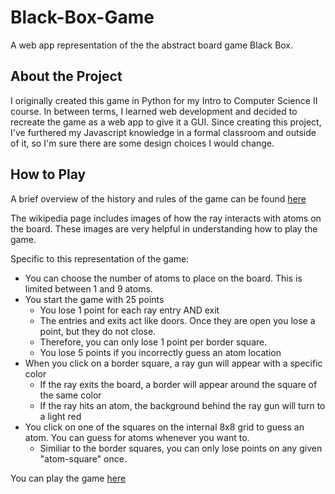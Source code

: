 # Black-Box-Game
A web app representation of the the abstract board game Black Box.

## About the Project
I originally created this game in Python for my Intro to Computer Science II course. In between terms, I learned web development and decided to recreate the game as a web app to give it a GUI. Since creating this project, I've furthered my Javascript knowledge in a formal classroom and outside of it, so I'm sure there are some design choices I would change. 

## How to Play
A brief overview of the history and rules of the game can be found [here](https://en.wikipedia.org/wiki/Black_Box_(game))

The wikipedia page includes images of how the ray interacts with atoms on the board. These images are very helpful in understanding how to play the game.

Specific to this representation of the game:
* You can choose the number of atoms to place on the board. This is limited between 1 and 9 atoms.
* You start the game with 25 points
  * You lose 1 point for each ray entry AND exit
  * The entries and exits act like doors. Once they are open you lose a point, but they do not close.
  * Therefore, you can only lose 1 point per border square. 
  * You lose 5 points if you incorrectly guess an atom location
* When you click on a border square, a ray gun will appear with a specific color
  * If the ray exits the board, a border will appear around the square of the same color
  * If the ray hits an atom, the background behind the ray gun will turn to a light red
* You click on one of the squares on the internal 8x8 grid to guess an atom. You can guess for atoms whenever you want to. 
  * Similiar to the border squares, you can only lose points on any given "atom-square" once.  
  
You can play the game [here](https://www.rayls.io/blackbox/)


